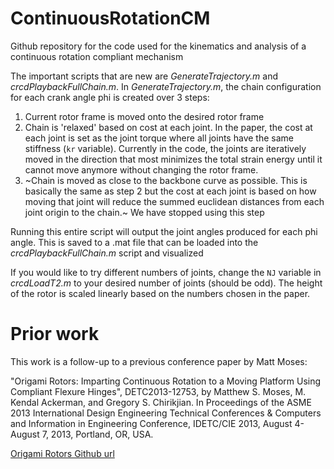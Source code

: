 # ContinuousRotationCM
Github repository for the code used for the kinematics and analysis of a continuous rotation compliant mechanism

The important scripts that are new are *GenerateTrajectory.m* and *crcdPlaybackFullChain.m*. 
In *GenerateTrajectory.m*, the chain configuration for each crank angle phi is created over 3 steps:

1. Current rotor frame is moved onto the desired rotor frame
2. Chain is 'relaxed' based on cost at each joint. In the paper, the cost at each joint is set as the joint torque where all joints have the same stiffness (`kr` variable). Currently in the code, the joints are iteratively moved in the direction that most minimizes the total strain energy until it cannot move anymore without changing the rotor frame.
3. ~Chain is moved as close to the backbone curve as possible. This is basically the same as step 2 but the cost at each joint is based on how moving that joint will reduce the summed euclidean distances from each joint origin to the chain.~ We have stopped using this step

Running this entire script will output the joint angles produced for each phi angle. This is saved to a .mat file that can be loaded into the *crcdPlaybackFullChain.m* script and visualized

If you would like to try different numbers of joints, change the `NJ` variable in *crcdLoadT2.m* to your desired number of joints (should be odd). The height of the rotor is scaled linearly based on the numbers chosen in the paper.

# Prior work
This work is a follow-up to a previous conference paper by Matt Moses:

"Origami Rotors: Imparting Continuous Rotation to a Moving Platform Using Compliant Flexure Hinges", DETC2013-12753, by Matthew S. Moses, M. Kendal Ackerman, and Gregory S. Chirikjian. In Proceedings of the ASME 2013 International Design Engineering Technical Conferences & Computers and Information in Engineering Conference, IDETC/CIE 2013, August 4-August 7, 2013, Portland, OR, USA.

[Origami Rotors Github url](https://github.com/mattmoses/origami-rotors)
 
